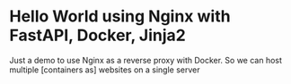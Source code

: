 # Hello World using Nginx with FastAPI, Docker, Jinja2


Just a demo to use Nginx as a reverse proxy with Docker. So we can host multiple [containers as] websites on a single server
